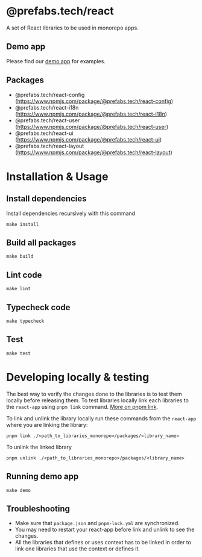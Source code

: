 # @prefabs.tech/react
A set of React libraries to be used in monorepo apps.

## Demo app
Please find our [demo app](https://app-5mgwtd.ws0.12deg.io/) for examples.

## Packages
  - @prefabs.tech/react-config (https://www.npmjs.com/package/@prefabs.tech/react-config)
  - @prefabs.tech/react-i18n (https://www.npmjs.com/package/@prefabs.tech/react-i18n)
  - @prefabs.tech/react-user (https://www.npmjs.com/package/@prefabs.tech/react-user)
  - @prefabs.tech/react-ui (https://www.npmjs.com/package/@prefabs.tech/react-ui)
  - @prefabs.tech/react-layout (https://www.npmjs.com/package/@prefabs.tech/react-layout)

# Installation & Usage
## Install dependencies
Install dependencies recursively with this command
```
make install
```

## Build all packages
```
make build
```

## Lint code
```
make lint
```

## Typecheck code
```
make typecheck
```

## Test
```
make test
```

# Developing locally & testing
The best way to verify the changes done to the libraries is to test them locally before releasing them. To test libraries locally link each libraries to the `react-app` using `pnpm link` command. [More on pnpm link](https://pnpm.io/cli/link).

To link and unlink the library locally run these commands from the `react-app` where you are linking the library:
```
pnpm link ./<path_to_libraries_monorepo>/packages/<library_name>
```

To unlink the linked library
```
pnpm unlink ./<path_to_libraries_monorepo>/packages/<library_name>
```

## Running demo app

```
make demo
```

## Troubleshooting
  - Make sure that `package.json` and `pnpm-lock.yml` are synchronized.
  - You may need to restart your react-app before link and unlink to see the changes.
  - All the libraries that defines or uses context has to be linked in order to link one libraries that use the context or defines it.
